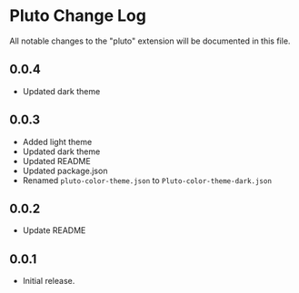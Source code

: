 # Pluto Change Log

All notable changes to the "pluto" extension will be documented in this file.

## 0.0.4
- Updated dark theme

## 0.0.3
- Added light theme
- Updated dark theme
- Updated README
- Updated package.json
- Renamed `pluto-color-theme.json` to `Pluto-color-theme-dark.json`

## 0.0.2
- Update README

## 0.0.1

- Initial release.
